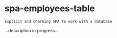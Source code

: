 # spa-employees-table
`Explicit and charming SPA to work with a database`

...description in progress...

